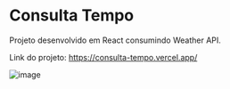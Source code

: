 # Consulta Tempo

Projeto desenvolvido em React consumindo Weather API.

Link do projeto: https://consulta-tempo.vercel.app/


![image](https://user-images.githubusercontent.com/79110285/138719979-e8c27bc2-c8f3-42ee-9df3-70f55d883f1b.png)

